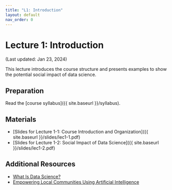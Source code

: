 ```yaml
---
title: "L1: Introduction"
layout: default
nav_order: 0
---
```


# Lecture 1: Introduction

(Last updated: Jan 23, 2024)

This lecture introduces the course structure and presents examples to show the potential social impact of data science.

## Preparation

Read the [course syllabus]({{ site.baseurl }}/syllabus).

## Materials

- [Slides for Lecture 1-1: Course Introduction and Organization]({{ site.baseurl }}/slides/lec1-1.pdf)
- [Slides for Lecture 1-2: Social Impact of Data Science]({{ site.baseurl }}/slides/lec1-2.pdf)

## Additional Resources

- [What Is Data Science?](https://jakevdp.github.io/PythonDataScienceHandbook/00.00-preface.html)
- [Empowering Local Communities Using Artificial Intelligence](https://doi.org/10.1016/j.patter.2022.100449)
